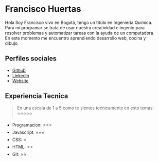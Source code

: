 # Francisco Huertas

Hola Soy Francisco vivo en Bogotá, tengo un titulo en Ingenieria Quimica. Para mi programar se trata de usar nuestra creatividad e ingenio para resolver problemas y automatizar tareas con la ayuda de un computadora. En este momento me encuentro aprendiendo desarrollo web, cocina y dibujo.

## Perfiles sociales

- [Github](https://github.com/franciscocruz29)
- [Linkedin](linkedin.com/in/francisco-huertas-cruz-50a5421a9)
- [Website](https://gogole.com/)

## Experiencia Tecnica
> En una escala de 1 a 5 como te sientes tecnicamente en esto temas:  ⭐️⭐️⭐️⭐️⭐️

- Programacion: ⭐️⭐️⭐️
- Javascript: ⭐️⭐️⭐️
- CSS: ⭐️
- HTML: ⭐️⭐️
- Git: ⭐️⭐️